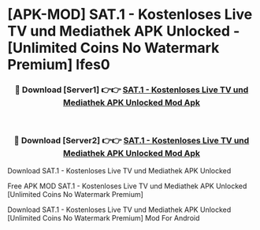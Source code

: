 # [APK-MOD] SAT.1 - Kostenloses Live TV und Mediathek APK Unlocked - [Unlimited Coins No Watermark Premium] lfes0



<div align="center">
<h3>🔴 Download [Server1] 👉👉 <a href="https://momento.my/?title=SAT.1_-_Kostenloses_Live_TV_und_Mediathek_APK_Unlocked">SAT.1 - Kostenloses Live TV und Mediathek APK Unlocked Mod Apk</a></h3><br>

<h3>🔴 Download [Server2] 👉👉 <a href="https://momento.my/?title=SAT.1_-_Kostenloses_Live_TV_und_Mediathek_APK_Unlocked">SAT.1 - Kostenloses Live TV und Mediathek APK Unlocked Mod Apk</a></h3>
</div>



Download SAT.1 - Kostenloses Live TV und Mediathek APK Unlocked 

Free APK MOD SAT.1 - Kostenloses Live TV und Mediathek APK Unlocked [Unlimited Coins No Watermark Premium]

Download SAT.1 - Kostenloses Live TV und Mediathek APK Unlocked [Unlimited Coins No Watermark Premium] Mod For Android
